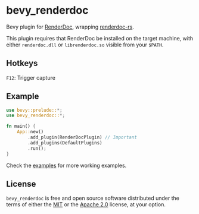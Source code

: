 # bevy_renderdoc

Bevy plugin for [RenderDoc], wrapping [renderdoc-rs].

[RenderDoc]: https://renderdoc.org/
[renderdoc-rs]: https://github.com/ebkalderon/renderdoc-rs

This plugin requires that RenderDoc be installed on the target machine, with
either `renderdoc.dll` or `librenderdoc.so` visible from your `$PATH`.

## Hotkeys
`F12`: Trigger capture

## Example

```rust
use bevy::prelude::*;
use bevy_renderdoc::*;

fn main() {
    App::new()
        .add_plugin(RenderDocPlugin) // Important
        .add_plugins(DefaultPlugins)
        .run();
}
```
Check the [examples](/examples) for more working examples.

## License

`bevy_renderdoc` is free and open source software distributed under the terms of
either the [MIT](LICENSE-MIT) or the [Apache 2.0](LICENSE-APACHE) license, at
your option.
